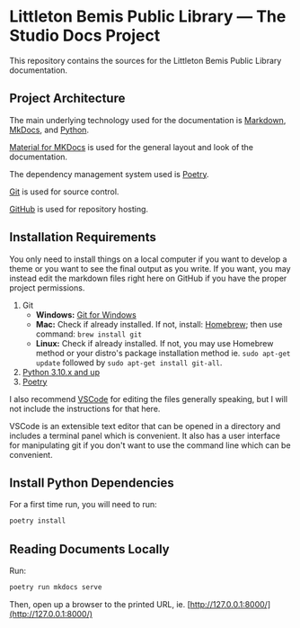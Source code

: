 # Littleton Bemis Public Library — The Studio Docs Project

This repository contains the sources for the Littleton Bemis Public Library documentation.

## Project Architecture

The main underlying technology used for the documentation is [Markdown](https://www.markdownguide.org/basic-syntax/), [MkDocs](https://www.mkdocs.org/), and [Python](https://www.python.org/).

[Material for MKDocs](https://squidfunk.github.io/mkdocs-material/) is used for the general layout and look of the documentation.

The dependency management system used is [Poetry](https://python-poetry.org/).

[Git](https://git-scm.com/) is used for source control.

[GitHub](https://github.com/) is used for repository hosting.

## Installation Requirements

You only need to install things on a local computer if you want to develop a theme or you want to see the final output as you write. If you want, you may instead edit the markdown files right here on GitHub if you have the proper project permissions.

1. Git
    - **Windows:** [Git for Windows](https://gitforwindows.org/)
    - **Mac:** Check if already installed. If not, install: [Homebrew](https://brew.sh/); then use command: `brew install git`
    - **Linux:** Check if already installed. If not, you may use Homebrew method or your distro's package installation method ie. `sudo apt-get update` followed by `sudo apt-get install git-all`.
2. [Python 3.10.x and up](https://www.python.org/downloads/)
3. [Poetry](https://python-poetry.org/docs/#installation)

I also recommend [VSCode](https://code.visualstudio.com/download) for editing the files generally speaking, but I will not include the instructions for that here.

VSCode is an extensible text editor that can be opened in a directory and includes a terminal panel which is convenient. It also has a user interface for manipulating git if you don't want to use the command line which can be convenient.

## Install Python Dependencies

For a first time run, you will need to run:
```sh
poetry install
```

## Reading Documents Locally

Run:
```sh
poetry run mkdocs serve
```

Then, open up a browser to the printed URL, ie. [http://127.0.0.1:8000/](http://127.0.0.1:8000/)
